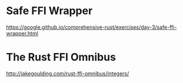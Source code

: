 # Safe FFI Wrapper

https://google.github.io/comprehensive-rust/exercises/day-3/safe-ffi-wrapper.html

# The Rust FFI Omnibus

http://jakegoulding.com/rust-ffi-omnibus/integers/
